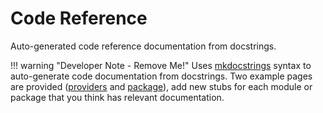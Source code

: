 # Code Reference

Auto-generated code reference documentation from docstrings.

!!! warning "Developer Note - Remove Me!"
    Uses [mkdocstrings](https://mkdocstrings.github.io/) syntax to auto-generate code documentation from docstrings. Two example pages are provided ([providers](providers.md) and [package](package.md)), add new stubs for each module or package that you think has relevant documentation.
